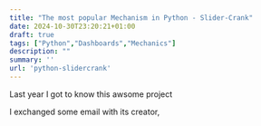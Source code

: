 ```yaml
---
title: "The most popular Mechanism in Python - Slider-Crank"
date: 2024-10-30T23:20:21+01:00
draft: true
tags: ["Python","Dashboards","Mechanics"]
description: ""
summary: ''
url: 'python-slidercrank'
---
```


Last year I got to know this awsome project

I exchanged some email with its creator, 